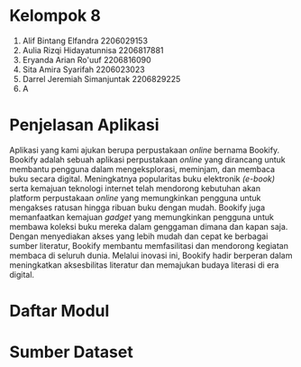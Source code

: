 # Kelompok 8
1. Alif Bintang Elfandra 2206029153
2. Aulia Rizqi Hidayatunnisa 2206817881
3. Eryanda Arian Ro'uuf 2206816090
4. Sita Amira Syarifah 2206023023
5. Darrel Jeremiah Simanjuntak 2206829225
6. A

# Penjelasan Aplikasi
Aplikasi yang kami ajukan berupa perpustakaan _online_ bernama Bookify. Bookify adalah sebuah aplikasi perpustakaan _online_ yang dirancang untuk membantu pengguna dalam mengeksplorasi, meminjam, dan membaca buku secara digital. Meningkatnya popularitas buku elektronik _(e-book)_ serta kemajuan teknologi internet telah mendorong kebutuhan akan platform perpustakaan _online_ yang memungkinkan pengguna untuk mengakses ratusan hingga ribuan buku dengan mudah. Bookify juga memanfaatkan kemajuan _gadget_ yang memungkinkan pengguna untuk membawa koleksi buku mereka dalam genggaman dimana dan kapan saja. Dengan menyediakan akses yang lebih mudah dan cepat ke berbagai sumber literatur, Bookify membantu memfasilitasi dan mendorong kegiatan membaca di seluruh dunia. Melalui inovasi ini, Bookify hadir berperan dalam meningkatkan aksesbilitas literatur dan memajukan budaya literasi di era digital. 

# Daftar Modul

# Sumber Dataset
